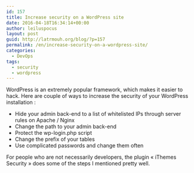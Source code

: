 ```yaml
---
id: 157
title: Increase security on a WordPress site
date: 2016-04-18T16:34:14+00:00
author: leiluspocus
layout: post
guid: http://latrmouh.org/blog/?p=157
permalink: /en/increase-security-on-a-wordpress-site/
categories:
  - DevOps
tags:
  - security
  - wordpress
---
```

WordPress is an extremely popular framework, which makes it easier to hack. Here are couple of ways to increase the security of your WordPress installation :

  * Hide your admin back-end to a list of whitelisted IPs through server rules on Apache / Nginx
  * Change the path to your admin back-end
  * Protect the wp-login.php script
  * Change the prefix of your tables
  * Use complicated passwords and change them often

For people who are not necessarily developers, the plugin « iThemes Security » does some of the steps I mentioned pretty well.

&nbsp;

<!-- AddThis Advanced Settings generic via filter on the_content -->

<!-- AddThis Share Buttons generic via filter on the_content -->